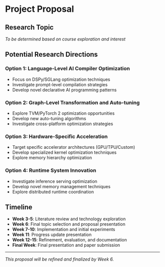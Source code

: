 # Project Proposal

## Research Topic

*To be determined based on course exploration and interest*

## Potential Research Directions

### Option 1: Language-Level AI Compiler Optimization
- Focus on DSPy/SGLang optimization techniques
- Investigate prompt-level compilation strategies
- Develop novel declarative AI programming patterns

### Option 2: Graph-Level Transformation and Auto-tuning
- Explore TVM/PyTorch 2 optimization opportunities
- Develop new auto-tuning algorithms
- Investigate cross-platform optimization strategies

### Option 3: Hardware-Specific Acceleration
- Target specific accelerator architectures (GPU/TPU/Custom)
- Develop specialized kernel optimization techniques
- Explore memory hierarchy optimization

### Option 4: Runtime System Innovation
- Investigate inference serving optimization
- Develop novel memory management techniques
- Explore distributed runtime coordination

## Timeline

- **Week 3-5**: Literature review and technology exploration
- **Week 6**: Final topic selection and proposal presentation
- **Week 7-10**: Implementation and initial experiments
- **Week 11**: Progress update presentation
- **Week 12-15**: Refinement, evaluation, and documentation
- **Final Week**: Final presentation and paper submission

---

*This proposal will be refined and finalized by Week 6.*